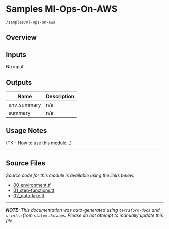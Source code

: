 
# Samples Ml-Ops-On-AWS

`/samples/ml-ops-on-aws`

## Overview


## Inputs

No input.

## Outputs

| Name | Description |
|------|-------------|
| env\_summary | n/a |
| summary | n/a |
## Usage Notes

(TK - How to use this module...)


---------------------

## Source Files

_Source code for this module is available using the links below._

* [00_environment.tf](00_environment.tf)
* [01_step-functions.tf](01_step-functions.tf)
* [02_data-lake.tf](02_data-lake.tf)

---------------------

_**NOTE:** This documentation was auto-generated using
`terraform-docs` and `s-infra` from `slalom.dataops`.
Please do not attempt to manually update this file._
